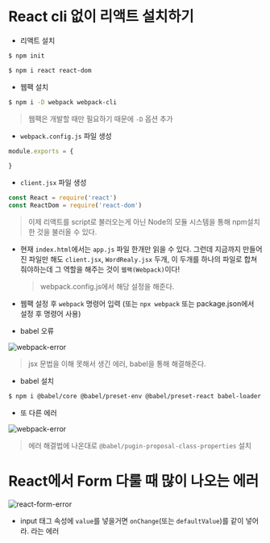 # React cli 없이 리액트 설치하기

* 리액트 설치

```bash
$ npm init

$ npm i react react-dom
```

* 웹팩 설치

```bash
$ npm i -D webpack webpack-cli
```

> 웹팩은 개발할 때만 필요하기 때문에 `-D` 옵션 추가

* `webpack.config.js` 파일 생성

```js
module.exports = {
    
}
```

* `client.jsx` 파일 생성

```jsx
const React = require('react')
const ReactDom = require('react-dom')
```

> 이제 리액트를 script로 불러오는게 아닌 Node의 모듈 시스템을 통해 npm설치한 것을 불러올 수 있다.

* 현재 `index.html`에서는 `app.js` 파일 한개만 읽을 수 있다. 그런데 지금까지 만들어진 파일만 해도 `client.jsx`, `WordRealy.jsx` 두개, 이 두개를 하나의 파일로 합쳐줘야하는데 그 역할을 해주는 것이 `웹팩(Webpack)`이다!

  > webpack.config.js에서 해당 설정을 해준다.

* 웹팩 설정 후 `webpack` 명령어 입력 (또는 `npx webpack` 또는 package.json에서 설정 후 명령어 사용)
* babel 오류

![webpack-error](https://user-images.githubusercontent.com/52653793/85141167-51231380-b281-11ea-90ce-e45dad9277cc.png)

> jsx 문법을 이해 못해서 생긴 에러, babel을 통해 해결해준다.

* babel 설치

```bash
$ npm i @babel/core @babel/preset-env @babel/preset-react babel-loader
```

* 또 다른 에러

![webpack-error](https://user-images.githubusercontent.com/52653793/85142096-ca6f3600-b282-11ea-9479-d82cddbde59e.png)

> 에러 해결법에 나온대로 `@babel/pugin-proposal-class-properties` 설치

# React에서 Form 다룰 때 많이 나오는 에러

![react-form-error](https://user-images.githubusercontent.com/52653793/85193628-48742100-b305-11ea-89c5-2ea0727842f5.png)

* input 태그 속성에 `value`를 넣을거면 `onChange`(또는 `defaultValue`)를 같이 넣어라. 라는 에러